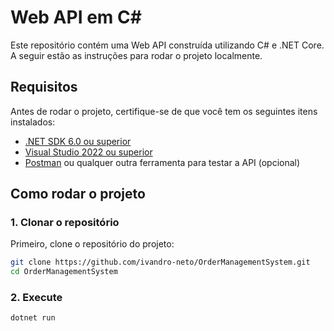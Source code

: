 # Web API em C#

Este repositório contém uma Web API construída utilizando C# e .NET Core. A seguir estão as instruções para rodar o projeto localmente.

## Requisitos

Antes de rodar o projeto, certifique-se de que você tem os seguintes itens instalados:

- [.NET SDK 6.0 ou superior](https://dotnet.microsoft.com/download)
- [Visual Studio 2022 ou superior](https://visualstudio.microsoft.com/)
- [Postman](https://www.postman.com/) ou qualquer outra ferramenta para testar a API (opcional)

## Como rodar o projeto

### 1. Clonar o repositório

Primeiro, clone o repositório do projeto:

```bash
git clone https://github.com/ivandro-neto/OrderManagementSystem.git
cd OrderManagementSystem
```
### 2. Execute
```bash
dotnet run
